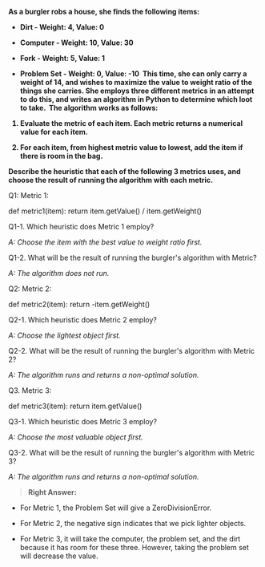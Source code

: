 <b>As a burgler robs a house, she finds the following items:
 * Dirt - Weight: 4, Value: 0

 * Computer - Weight: 10, Value: 30

 * Fork - Weight: 5, Value: 1

 * Problem Set - Weight: 0, Value: -10
​
This time, she can only carry a weight of 14, and wishes to maximize the value to weight ratio of the things she carries. She employs three different metrics in an attempt to do this, and writes an algorithm in Python to determine which loot to take.
​
The algorithm works as follows:

1. Evaluate the metric of each item. Each metric returns a numerical value for each item.

2. For each item, from highest metric value to lowest, add the item if there is room in the bag.

Describe the heuristic that each of the following 3 metrics uses, and choose the result of running the algorithm with each metric.</b>

Q1: Metric 1:

def metric1(item):
    return item.getValue() / item.getWeight() 

Q1-1. Which heuristic does Metric 1 employ?

*A: Choose the item with the best value to weight ratio first.* 

Q1-2. What will be the result of running the burgler's algorithm with Metric?

*A: The algorithm does not run.*

Q2: Metric 2:

def metric2(item):
    return  -item.getWeight()

Q2-1. Which heuristic does Metric 2 employ?

*A: Choose the lightest object first.*

Q2-2. What will be the result of running the burgler's algorithm with Metric 2?

*A: The algorithm runs and returns a non-optimal solution.*

Q3. Metric 3:

def metric3(item):
    return item.getValue()

Q3-1. Which heuristic does Metric 3 employ?

*A: Choose the most valuable object first.*

Q3-2. What will be the result of running the burgler's algorithm with Metric 3?

*A: The algorithm runs and returns a non-optimal solution.*

> **Right Answer:**

 * For Metric 1, the Problem Set will give a ZeroDivisionError. 

 * For Metric 2, the negative sign indicates that we pick lighter objects. 

 * For Metric 3, it will take the computer, the problem set, and the dirt because it has room for these three. However, taking the problem set will decrease the value.​
